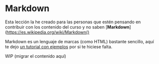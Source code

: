 # Markdown

Esta lección la he creado para las personas que estén pensando en contribuir con los contenido del curso y no saben [**Markdown**](https://es.wikipedia.org/wiki/Markdown()

Markdown es un lenguaje de marcas (como HTML) bastante sencillo, aquí te dejo [un tutorial con ejemplos](https://guides.github.com/features/mastering-markdown/#examples) por si te hiciese falta.

WIP (migrar el contenido aquí)